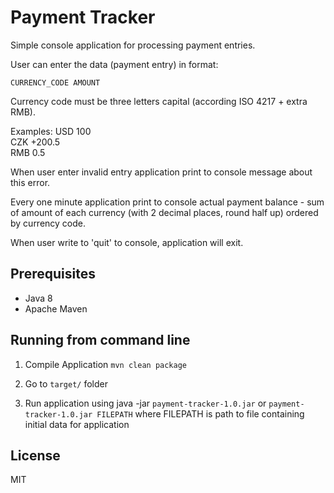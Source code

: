# Payment Tracker

Simple console application for processing payment entries.

User can enter the data (payment entry) in format:
```
CURRENCY_CODE AMOUNT
```

Currency code must be three letters capital (according ISO 4217 + extra RMB).

Examples:
USD 100<br/>
CZK +200.5<br/>
RMB 0.5
 
When user enter invalid entry application print to console message about this error.

Every one minute application print to console actual payment balance - sum of amount of each currency (with 2 decimal places, round half up) ordered by currency code.

When user write to 'quit' to console, application will exit.

## Prerequisites
<ul>
    <li> Java 8 </li>
    <li> Apache Maven </li>
</ul>


## Running from command line
1. Compile Application
```mvn clean package```

2. Go to  ```target/``` folder

3. Run application using java -jar ```payment-tracker-1.0.jar``` or ```payment-tracker-1.0.jar FILEPATH``` where FILEPATH is path to file containing initial data for application
 

## License
MIT
